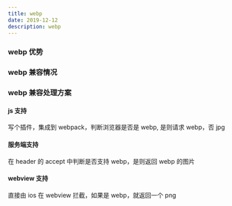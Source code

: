```yaml
---
title: webp
date: 2019-12-12
description: webp
---
```


### webp 优势

### webp 兼容情况

### webp 兼容处理方案

#### js 支持

写个插件，集成到 webpack，判断浏览器是否是 webp, 是则请求 webp，否 jpg

#### 服务端支持

在 header 的 accept 中判断是否支持 webp，是则返回 webp 的图片

#### webview 支持

直接由 ios 在 webview 拦截，如果是 webp，就返回一个 png
